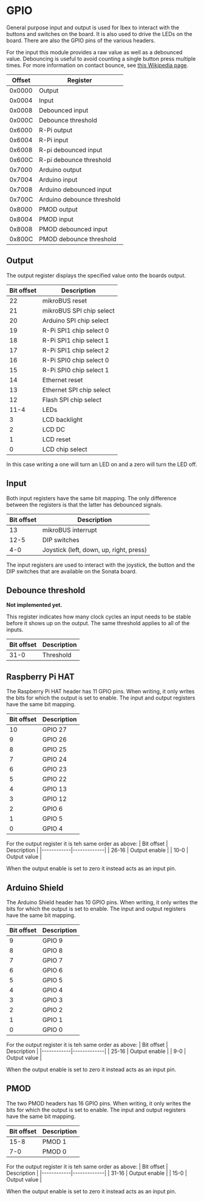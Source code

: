 # GPIO

General purpose input and output is used for Ibex to interact with the buttons and switches on the board.
It is also used to drive the LEDs on the board.
There are also the GPIO pins of the various headers.

For the input this module provides a raw value as well as a debounced value.
Debouncing is useful to avoid counting a single button press multiple times.
For more information on contact bounce, see [this Wikipedia page](https://en.wikipedia.org/wiki/Switch#Contact_bounce).

| Offset | Register |
|--------|----------|
| 0x0000 | Output   |
| 0x0004 | Input    |
| 0x0008 | Debounced input |
| 0x000C | Debounce threshold |
| 0x6000 | R-Pi output |
| 0x6004 | R-Pi input |
| 0x6008 | R-pi debounced input |
| 0x600C | R-pi debounce threshold |
| 0x7000 | Arduino output |
| 0x7004 | Arduino input |
| 0x7008 | Arduino debounced input |
| 0x700C | Arduino debounce threshold |
| 0x8000 | PMOD output |
| 0x8004 | PMOD input |
| 0x8008 | PMOD debounced input |
| 0x800C | PMOD debounce threshold |

## Output

The output register displays the specified value onto the boards output.

| Bit offset | Description |
|------------|-------------|
| 22         | mikroBUS reset |
| 21         | mikroBUS SPI chip select |
| 20         | Arduino SPI chip select |
| 19         | R-Pi SPI1 chip select 0 |
| 18         | R-Pi SPI1 chip select 1 |
| 17         | R-Pi SPI1 chip select 2 |
| 16         | R-Pi SPI0 chip select 0 |
| 15         | R-Pi SPI0 chip select 1 |
| 14         | Ethernet reset |
| 13         | Ethernet SPI chip select |
| 12         | Flash SPI chip select |
| 11-4       | LEDs        |
| 3          | LCD backlight |
| 2          | LCD DC      |
| 1          | LCD reset   |
| 0          | LCD chip select |

In this case writing a one will turn an LED on and a zero will turn the LED off.

## Input

Both input registers have the same bit mapping.
The only difference between the registers is that the latter has debounced signals.

| Bit offset | Description |
|------------|-------------|
| 13         | mikroBUS interrupt |
| 12-5       | DIP switches |
| 4-0        | Joystick (left, down, up, right, press) |

The input registers are used to interact with the joystick, the button and the DIP switches that are available on the Sonata board.

## Debounce threshold

**Not implemented yet.**

This register indicates how many clock cycles an input needs to be stable before it shows up on the output.
The same threshold applies to all of the inputs.

| Bit offset | Description |
|------------|-------------|
| 31-0       | Threshold   |

## Raspberry Pi HAT

The Raspberry Pi HAT header has 11 GPIO pins.
When writing, it only writes the bits for which the output is set to enable.
The input and output registers have the same bit mapping.

| Bit offset | Description |
|------------|-------------|
|   10       | GPIO  27    |
|   9        | GPIO  26    |
|   8        | GPIO  25    |
|   7        | GPIO  24    |
|   6        | GPIO  23    |
|   5        | GPIO  22    |
|   4        | GPIO  13    |
|   3        | GPIO  12    |
|   2        | GPIO  6     |
|   1        | GPIO  5     |
|   0        | GPIO  4     |

For the output register it is teh same order as above:
| Bit offset | Description |
|------------|-------------|
|   26-16    | Output enable |
|   10-0     | Output value |

When the output enable is set to zero it instead acts as an input pin.

## Arduino Shield

The Arduino Shield header has 10 GPIO pins.
When writing, it only writes the bits for which the output is set to enable.
The input and output registers have the same bit mapping.

| Bit offset | Description |
|------------|-------------|
|   9        | GPIO  9     |
|   8        | GPIO  8     |
|   7        | GPIO  7     |
|   6        | GPIO  6     |
|   5        | GPIO  5     |
|   4        | GPIO  4     |
|   3        | GPIO  3     |
|   2        | GPIO  2     |
|   1        | GPIO  1     |
|   0        | GPIO  0     |

For the output register it is teh same order as above:
| Bit offset | Description |
|------------|-------------|
|   25-16    | Output enable |
|   9-0      | Output value |

When the output enable is set to zero it instead acts as an input pin.

## PMOD

The two PMOD headers has 16 GPIO pins.
When writing, it only writes the bits for which the output is set to enable.
The input and output registers have the same bit mapping.

| Bit offset | Description |
|------------|-------------|
|   15-8     | PMOD 1      |
|   7-0      | PMOD 0      |

For the output register it is teh same order as above:
| Bit offset | Description |
|------------|-------------|
|   31-16    | Output enable |
|   15-0     | Output value |

When the output enable is set to zero it instead acts as an input pin.
